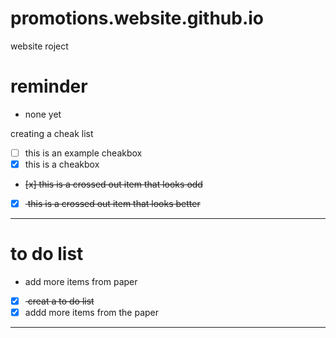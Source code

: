 # promotions.website.github.io
website roject

# reminder
- none yet

creating a cheak list
- [ ] this is an example cheakbox
- [x] this is a cheakbox
- <del> [x] this is a crossed out item that looks odd </del>
- [x] <del> this is a crossed out item that looks better </del>
---

 # to do list 
- add more items from paper 
- [x] <del> creat a to do  list </del>
- [x] addd more items from the paper

---
